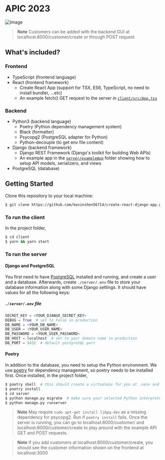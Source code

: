 # APIC 2023

![Image](https://user-images.githubusercontent.com/11501902/169211080-f0beca5a-ccb9-430a-8609-266e458d5ec0.png)

> **Note**
> Customers can be added with the backend GUI at localhost:8000/customer/create or through POST request

## What's included?

### Frontend

- TypeScript (frontend language)
- React (frontend framework)
  - Create React App (support for TSX, ES6, TypeScript, no need to install bundler, ...etc)
  - An example fetch() GET request to the server in [`client/src/App.tsx`](https://github.com/kevinshen56714/create-react-django-app/blob/bb16565cff0d6d1d41a3d3f487f745b08d0a34f6/client/src/App.tsx#L11)

### Backend

- Python3 (backend language)
  - Poetry (Python dependency management system)
  - Black (formatter)
  - Psycopg2 (PostgreSQL adapter for Python)
  - Python-decouple (to get env file content)
- Django (backend framework)
  - Django REST Framework (Django's toolkit for building Web APIs)
  - An example app in the [`server/exampleApp`](https://github.com/kevinshen56714/create-react-django-app/tree/main/server/exampleApp) folder showing how to setup API models, serializers, and views
- PostgreSQL (database)

## Getting Started

Clone this repository to your local machine:

```bash
$ git clone https://github.com/kevinshen56714/create-react-django-app.git
```

### To run the client

In the project folder,

```bash
$ cd client
$ yarn && yarn start
```

### To run the server

#### Django and PostgreSQL

You first need to have [PostgreSQL](https://www.postgresql.org/download/) installed and running, and create a user and a database. Afterwards, create `./server/.env` file to store your database information along with some Django settings. It should have values for all the following keys:

##### `./server/.env` file

```python
SECRET_KEY = <YOUR_DJANGO_SECRET_KEY>
DEBUG = True  # set to False in production
DB_NAME = <YOUR_DB_NAME>
DB_USER = <YOUR_USER_NAME>
DB_PASSWORD = <YOUR_USER_PASSWORD>
DB_HOST = localhost  # set to your domain name in production
DB_PORT = 5432  # default postgreSQL port
```

#### Poetry

In addition to the database, you need to setup the Python environment. We use [poetry](https://python-poetry.org/docs/#installation) for dependency management, so poetry needs to be installed first. Once installed, in the project folder,

```bash
$ poetry shell  # this should create a virtualenv for you at .venv and start using it
$ poetry install
$ cd server
$ python manage.py migrate  # make sure your selected Python interpreter is the one in .venv
$ python manage.py runserver
```
> **Note**
> May require `sudo apt-get install libpq-dev` as a missing dependency for psycopg2. Run if `poetry install` fails.
> Once the server is running, you can go to localhost:8000/customer/ and localhost:8000/customer/create to play around with the example API GET and POST requests.

> **Note**
> If you add customers at localhost:8000/customer/create, you should see the customer information shown on the frontend at localhost:3000
